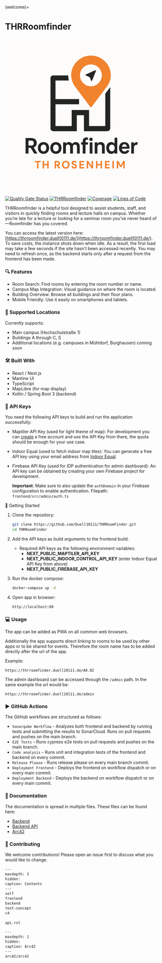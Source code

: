 (welcome)=

# THRRoomfinder

![icon.png](icon.png)

[![Quality Gate Status](https://sonarcloud.io/api/project_badges/measure?project=Duell10111_THRRoomFinder&metric=alert_status)](https://sonarcloud.io/summary/new_code?id=Duell10111_THRRoomFinder)
[![THRRoomfinder](https://img.shields.io/endpoint?url=https://cloud.cypress.io/badge/simple/2zo3t1/main&style=flat&logo=cypress)](https://cloud.cypress.io/projects/2zo3t1/runs)
[![Coverage](https://sonarcloud.io/api/project_badges/measure?project=Duell10111_THRRoomFinder&metric=coverage)](https://sonarcloud.io/summary/new_code?id=Duell10111_THRRoomFinder)
[![Lines of Code](https://sonarcloud.io/api/project_badges/measure?project=Duell10111_THRRoomFinder&metric=ncloc)](https://sonarcloud.io/summary/new_code?id=Duell10111_THRRoomFinder)

THRRoomfinder is a helpful tool designed to assist students, staff, and visitors in quickly finding rooms and lecture halls on campus. Whether you’re late for a lecture or looking for a seminar room you’ve never heard of—Roomfinder has you covered.

You can access the latest version here: [https://thrroomfinder.duell10111.de/](https://thrroomfinder.duell10111.de/).  
To save costs, the instance shuts down when idle. As a result, the first load may take a few seconds if the site hasn't been accessed recently. You may need to refresh once, as the backend starts only after a request from the frontend has been made.

### 🔍 Features
- Room Search: Find rooms by entering the room number or name.
- Campus Map Integration: Visual guidance on where the room is located.
- Building Overview: Browse all buildings and their floor plans.
- Mobile Friendly: Use it easily on smartphones and tablets.

### 🏫 Supported Locations

Currently supports:
- Main campus (Hochschulstraße 1)
- Buildings A through C, S
- Additional locations (e.g. campuses in Mühldorf, Burghausen) coming soon

### 🛠️ Built With
- React / Next.js
- Mantine UI
- TypeScript
- MapLibre (for map display)
- Kotlin / Spring Boot 3 (backend)

### 🔑 API Keys

You need the following API keys to build and run the application successfully:

- Maptiler API Key (used for light theme of map):
  For development you can [create](https://www.maptiler.com/) a free account and use the API Key from there, the quota should be enough for your use case.
- Indoor Equal (used to fetch indoor map tiles):
  You can generate a free API key using your email address from [Indoor Equal](https://indoorequal.com/).
- Firebase API Key (used for IDP authentication for admin dashboard):
  An API key can be obtained by creating your own Firebase project for development.

  **Important**: Make sure to also update the `authDomain` in your Firebase configuration to enable authentication.
  Filepath: `frontend/src/admin/auth.ts`

🚀 Getting Started

1. Clone the repository:
   ```bash
   git clone https://github.com/Duell10111/THRRoomFinder.git
   cd THRRoomFinder
   ```

2. Add the API keys as build arguments to the frontend build.
    - Required API keys as the following environment variables:
        - **NEXT_PUBLIC_MAPTILER_API_KEY**
        - **NEXT_PUBLIC_INDOOR_CONTROL_API_KEY** (enter Indoor Equal API Key from above)
        - **NEXT_PUBLIC_FIREBASE_API_KEY**

3. Run the docker compose:
   ```bash
   docker-compose up -d
   ```

4. Open app in browser:
   ```
   http://localhost:80
   ```

### 💻 Usage

The app can be added as PWA on all common web browsers.

Additionally the app supports direct linking to rooms to be used by other apps or to be shared for events.
Therefore the room name has to be added directly after the url of the app.

Example:
```
https://thrroomfinder.duell10111.de/A0.02
```

The admin dashboard can be accessed through the `/admin` path.
In the same example the url would be:
```
https://thrroomfinder.duell10111.de/admin
```

### ▶️ GitHub Actions

The GitHub workflows are structured as follows:

- `Sonarqube Workflow` - Analyzes both frontend and backend by running tests and submitting the results to SonarCloud.
  Runs on pull requests and pushes on the main branch.
- `E2E Tests` - Runs cypress e2e tests on pull requests and pushes on the main branch.
- `Code analysis` - Runs unit and integration tests of the frontend and backend on every commit.
- `Release Please` - Runs release please on every main branch commit.
- `Deployment Frontend` - Deploys the frontend on workflow dispatch or on every main commit.
- `Deployment Backend` - Deploys the backend on workflow dispatch or on every main commit.

### 📄 Documentation

The documentation is spread in multiple files. These files can be found here:

- [Backend](backend.md)
- [Backend API](api.rst)
- [Arc42](arc42/arc42.md)

### 🤝 Contributing

We welcome contributions! Please open an issue first to discuss what you would like to change.

```{toctree}
---
maxdepth: 3
hidden:
caption: Contents
---
self
frontend
backend
test-concept
c4

api.rst
```

```{toctree}
---
maxdepth: 1
hidden:
caption: Arc42
---
arc42/arc42
```
